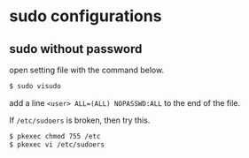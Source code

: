 # sudo configurations

## sudo without password

open setting file with the command below.
```sh
$ sudo visudo
```

add a line `<user> ALL=(ALL) NOPASSWD:ALL` to the end of the file.


If `/etc/sudoers` is broken, then try this. 
```sh
$ pkexec chmod 755 /etc
$ pkexec vi /etc/sudoers
```

